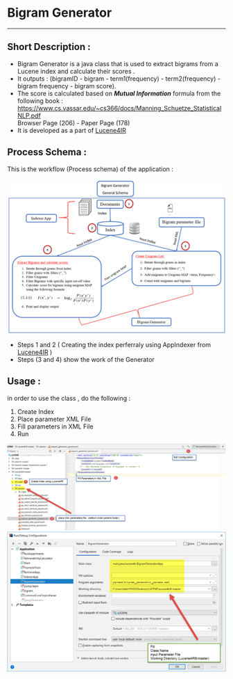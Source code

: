 Bigram Generator
================
---------
Short Description :
--------
- Bigram Generator is a java class that is used to extract bigrams from a Lucene index and calculate their scores . 
- It outputs : (bigramID - bigram - term1(frequency) - term2(frequency) - bigram frequency - bigram score).
- The score is calculated based on ***Mutual Information*** formula from the following book :
  <br/>
  https://www.cs.vassar.edu/~cs366/docs/Manning_Schuetze_StatisticalNLP.pdf
  <br/>
  Browser Page (206) - Paper Page (178)
  <br/>
- It is developed as a part of [Lucene4IR](https://github.com/lucene4ir/lucene4ir8) 

Process Schema :
-------------
This is the workflow (Process schema) of the application :
<br/>
<br/>
![Schema](Pics/Schema.jpg)

- Steps 1 and 2 ( Creating the index perferraly using AppIndexer from [Lucene4IR](https://github.com/lucene4ir/lucene4ir8) )
- Steps (3 and 4) show the work of the Generator 

Usage :
--------------
in order to use the class , do the following :
<br/>
1. Create Index 
2. Place parameter XML File 
3. Fill parameters in XML File 
4. Run 

![Step1](Pics/1.jpg)
![Step2](Pics/2.jpg)

